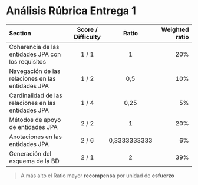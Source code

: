 # Análisis Rúbrica Entrega 1

| Section                                              | Score / Difficulty   |  Ratio         | Weighted ratio |
|:-----------------------------------------------------|:--------------------:|:--------------:|---------------:|
| Coherencia de las entidades JPA con los requisitos   | 1 / 1                | 1              | 20%            |
| Navegación de las relaciones en las entidades JPA    | 1 / 2                | 0,5            | 10%            |
| Cardinalidad de las relaciones en las entidades JPA  | 1 / 4                | 0,25           | 5%             |
| Métodos de apoyo de entidades JPA                    | 2 / 2                | 1              | 20%            |
| Anotaciones en las entidades JPA                     | 2 / 6                | 0,3333333333   | 6%             |
| Generación del esquema de la BD                      | 2 / 1                | 2              | 39%            |

> A más alto el Ratio mayor **recompensa** por unidad de **esfuerzo**
